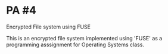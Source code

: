 PA #4
=================

Encrypted File system using FUSE

This is an encrypted file system implemented using 'FUSE' as a programming asssignment for Operating Systems class.

